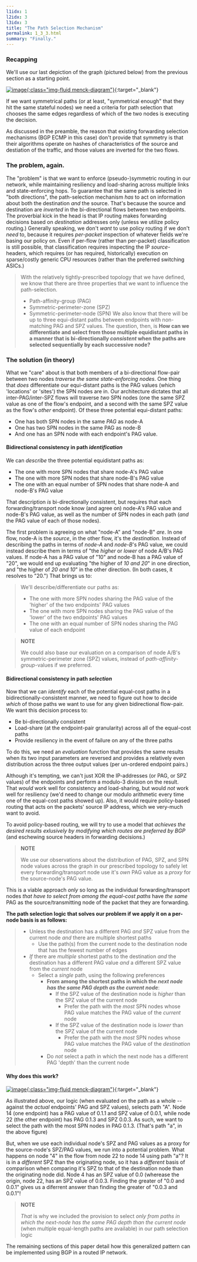 ```yaml
---
l1idx: 1
l2idx: 3
l3idx: 3
title: "The Path Selection Mechanism"
permalink: 1_3_3.html
summary: "Finally."
---
```


### Recapping
We'll use our last depiction of the graph (pictured below) from the previous section as a starting point.

[![image](./grphth-19.svg){:class="img-fluid menck-diagram"}](./pages/1/3(ecmp-symmetric)/grphth-19.svg){:target="_blank"}

If we want symmetrical paths (or at least, "symmetrical enough" that they hit the same stateful nodes) we need a criteria for path selection that chooses the same edges regardless of which of the two nodes is executing the decision.

As discussed in the preamble, the reason that existing forwarding selection mechanisms (BGP ECMP in this case) don't provide that symmetry is that their algorithms operate on hashes of characteristics of the source and destiation of the traffic, and those values are inverted for the two flows.

###  The problem, again.

The "problem" is that we want to enforce (pseudo-)symmetric routing in our network, while maintaining resiliency and load-sharing across multiple links and state-enforcing hops.  To guarantee that the same path is selected in "both directions", the path-selection mechanism *has* to act on information about both the destination *and* the source.  That's because the source and destination are *inverted* in the bi-directional flows between two endpoints.  The proverbial kick in the head is that IP routing makes forwarding decisions based on *destination* addresses only (unless we utilize policy routing.)  Generally speaking, we don't *want* to use policy routing if we don't *need* to, because it requires *per-packet* inspection of whatever fields we're basing our policy on.  Even if per-flow (rather than per-packet) classification is still possible, that classification requires inspecting the IP *source*-headers, which requires (or has required, historically) execution on sparse/costly generic CPU resources (rather than the preferred switching ASICs.)

> With the relatively tightly-prescribed topology that we have defined, we know that there are three properties that we want to influence the path-selection.
> - Path-affinity-group (PAG)
> - Symmetric-perimeter-zone (SPZ)
> - Symmetric-perimeter-node (SPN)
> We also know that there will be up to three equi-distant paths between endpoints with non-matching PAG and SPZ values.  The question, then, is  **How can we differentiate and select from those multiple equidistant paths in a manner that is bi-directionally *consistent* when the paths are selected sequentially by each successive node?**

### The solution (in theory)

What we "care" about is that both members of a bi-directional flow-pair between two nodes _traverse the same state-enforcing nodes_.  One thing that *does* differentiate our equi-distant paths is the PAG values (which 'locations' or 'sites') the SPN nodes are in.  Our architecture dictates that all inter-PAG/inter-SPZ flows will traverse *two* SPN nodes (one the same SPZ value as one of the flow's endpoint, and a second with the same SPZ value as the flow's _other_ endpoint).   Of these three potential equi-distant paths:

- One has both SPN nodes in the same *PAG* as node-A
- One has two SPN nodes in the same PAG as node-B
- And one has an SPN node with each endpoint's PAG value.

#### Bidirectional consistency in path ***identification***

We can _describe_ the three potential equidistant paths as:
 - The one with more SPN nodes that share node-A's PAG value
 - The one with more SPN nodes that share node-B's PAG value
 - The one with an equal number of SPN nodes that share node-A and node-B's PAG value

That description *is* bi-directionally consistent, but requires that each forwarding/transport node know (and agree on) node-A's PAG value and node-B's PAG value, as well as the number of SPN nodes in each path (_and_ the PAG value of each of those nodes).

The first problem is agreeing on what "node-A" and "node-B" _are_.  In one flow, node-A is the *source*, in the other flow, it's the *destination*.  Instead of describing the paths in terms of *node-A* and *node-B*'s PAG value, we could instead describe them in terms of "the *higher* or *lower* of node A/B's PAG values.  If node-A has a PAG value of "10" and node-B has a PAG value of "20", we would end up evaluating "the higher of *10 and 20*" in one direction, and "the higher of *20 and 10*" in the other direction.  (In both cases, it resolves to "20.")  That brings us to:

> We'll describe/differentiate our paths as:
> - The one with more SPN nodes sharing the PAG value of the 'higher' of the two endpoints' PAG values
> - The one with more SPN nodes sharing the PAG value of the 'lower' of the two endpoints' PAG values
> - The one with an equal number of SPN nodes sharing the PAG value of each endpoint

> **NOTE**
>
> We could also base our evaluation on a comparison of node A/B's symmetric-perimeter zone (SPZ) values, instead of *path-affinity-group*-values if we preferred.

#### Bidirectional consistency in path ***selection***

Now that we can *identify* each of the potential equal-cost paths in a bidirectionally-consistent manner, we need to figure out how to decide *which* of those paths we want to use for any given bidirectional flow-pair.  We want this decision process to:
- Be bi-directionally consistent
- Load-share (at the endpoint-pair granularity) across all of the equal-cost paths
- Provide resiliency in the event of failure on any of the three paths

To do this, we need an _evaluation_ function that provides the same results when its two input parameters are reversed and provides a relatively even distribution across the three output values (per un-ordered endpoint pairs.)  

Although it's tempting, we can't just XOR the IP-addresses (or PAG, or SPZ values) of the endpoints and perform a modulo-3 division on the result.  That *would* work well for consistency and load-sharing, but would *not* work well for resiliency (we'd need to change our modulo arithmetic every time one of the equal-cost paths showed up).  Also, it would require policy-based routing that acts on the packets' source IP address, which we very-much want to avoid.

To avoid policy-based routing, we will try to use a model that *achieves the desired results exlusively by modifying which routes are preferred by BGP* (and eschewing source headers in forwarding decisions.)

> **NOTE**
>
> We use our observations about the distribution of PAG, SPZ, and SPN node values across the graph in our prescribed topology to safely let every forwarding/transport node use it's *own* PAG value as a *proxy* for the source-node's PAG value.

This is a viable approach *only* so long as the individual forwarding/transport nodes *that have to select from among the equal-cost paths* have *the same* PAG as the source/transmitting node of the packet that they are forwarding.  

**The path selection logic that solves our problem if we apply it on a per-node basis is as follows:**

> - Unless the destination has a different PAG *and* SPZ value from the current node *and* there are multiple shortest paths  
>   - Use the path(s) from the current node to the destination node that has the fewest number of edges
> - _If_ there are _multiple_ shortest paths to the destination _and_ the destination has a different PAG value *and* a different SPZ value from the _current_ node
>   - Select a *single* path, using the following preferences
>       - **From among the shortest paths in which the _next node has the same PAG depth as the current node_**:
>           - If the SPZ value of the destination node is *higher* than the SPZ value of the current node
>             - Prefer the path with the *most* SPN nodes whose PAG value matches the PAG value of the *current* node
>           - If the SPZ value of the destination node is *lower* than the SPZ value of the current node
>             - Prefer the path with the *most* SPN nodes whose PAG value matches the PAG value of the *destination* node
>       -  Do _not_ select a path in which the next node has a different PAG 'depth' than the current node


#### Why does this work?

[![image](./grphth-23-steady-state.svg){:class="img-fluid menck-diagram"}](./grphth-23-steady-state.svg){:target="_blank"}

As illustrated above, our logic (when evaluated on the path as a whole -- against the *actual* endpoints' PAG and SPZ values), selects path "A".  Node 14 (one endpoint) has a PAG value of 0.1.1 and SPZ value of 0.0.1, while node 22 (the other endpoint) has PAG 0.1.3 and SPZ 0.0.3.  As such, we want to select the path with the most SPN nodes in PAG 0.1.3.  (That's path "a", in the above figure)

But, when we use each individual node's SPZ and PAG values as a proxy for the source-node's SPZ/PAG values, we run into a potential problem.  What happens on node "4" in the flow from node 22 to node 14 using path "a"?  It is in a *different* SPZ than the originating node, so it has a *different* basis of comparison when comparing it's SPZ to that of the destination node than the originating node did.  Node 4 has an SPZ value of 0.0 (wherease the origin, node 22, has an SPZ value of 0.0.3.  Finding the greater of "0.0 and 0.0.1" gives us a diferrent answer than finding the greater of "0.0.3 and 0.0.1"!

> **NOTE**
> 
>*That* is why we included the provision to select _only from paths in which the next-node has the same PAG depth than the current node_ (when multiple equal-length paths are available) in our path selection logic

The remaining sections of this paper detail how this generalized pattern can be implemented using BGP in a routed IP network.
